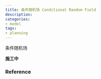 ```yaml
---
title: 条件随机场 Conditional Random Field 
description: 
categories:
- model
tags:
- planning
---
```


条件随机场

**施工中**

<!-- more -->

### Reference

